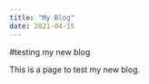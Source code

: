 ```yaml
---
title: "My Blog"
date: 2021-04-15
---
```


#testing my new blog

This is a page to test my new blog.
